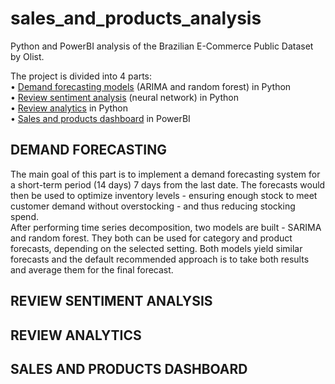 # sales_and_products_analysis
Python and PowerBI analysis of the Brazilian E-Commerce Public Dataset by Olist.

The project is divided into 4 parts:<br>
• [Demand forecasting models](https://github.com/Foggy101/sales_and_products_analysis/blob/main/demand_forecasting.ipynb) (ARIMA and random forest) in Python<br>
• [Review sentiment analysis](https://github.com/Foggy101/sales_and_products_analysis/blob/main/review_semantics_prediction_model.ipynb) (neural network) in Python<br>
• [Review analytics](https://github.com/Foggy101/sales_and_products_analysis/blob/main/review_semantics_review_analytics.ipynb) in Python<br>
• [Sales and products dashboard](https://github.com/Foggy101/sales_and_products_analysis/tree/main/dashboard_photos) in PowerBI


<h2>DEMAND FORECASTING</h2>
  The main goal of this part is to implement a demand forecasting system for a short-term period (14 days) 7 days from the last date. The forecasts would then be used to optimize inventory levels - ensuring enough stock to meet customer demand without overstocking - and thus reducing stocking spend.<br>
  After performing time series decomposition, two models are built - SARIMA and random forest. They both can be used for category and product forecasts, depending on the selected setting. Both models yield similar forecasts and the default recommended approach is to take both results and average them for the final forecast. 

<h2>REVIEW SENTIMENT ANALYSIS</h2>

<h2>REVIEW ANALYTICS</h2>

<h2>SALES AND PRODUCTS DASHBOARD</h2>
